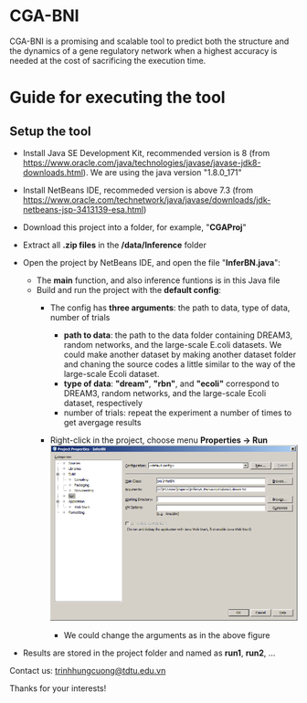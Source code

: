 # CGA-BNI
CGA-BNI is a promising and scalable tool to predict both the structure and the dynamics of a gene regulatory network when a highest accuracy is needed at the cost of sacrificing the execution time.

# Guide for executing the tool
## Setup the tool

- Install Java SE Development Kit, recommended version is 8 (from https://www.oracle.com/java/technologies/javase/javase-jdk8-downloads.html). We are using the java version "1.8.0_171"
- Install NetBeans IDE, recommeded version is above 7.3 (from https://www.oracle.com/technetwork/java/javase/downloads/jdk-netbeans-jsp-3413139-esa.html)
- Download this project into a folder, for example, "**CGAProj**"
- Extract all **.zip files** in the **/data/Inference** folder
- Open the project by NetBeans IDE, and open the file "**InferBN.java**":
  - The **main** function, and also inference funtions is in this Java file
  - Build and run the project with the **default config**:
    - The config has **three arguments**: the path to data, type of data, number of trials
    
      + **path to data**: the path to the data folder containing DREAM3, random networks, and the large-scale E.coli datasets. We could make another dataset by making another dataset folder and chaning the source codes a little similar to the way of the large-scale Ecoli dataset.
      + **type of data**: **"dream"**, **"rbn"**, and **"ecoli"** correspond to DREAM3, random networks, and the large-scale Ecoli dataset, respectively
      + number of trials: repeat the experiment a number of times to get avergage results

    - Right-click in the project, choose menu **Properties -> Run**
      ![Project default configuration](/images/cga1.png)
      
      + We could change the arguments as in the above figure
      
- Results are stored in the project folder and named as **run1**, **run2**, ...

Contact us: trinhhungcuong@tdtu.edu.vn

Thanks for your interests!


